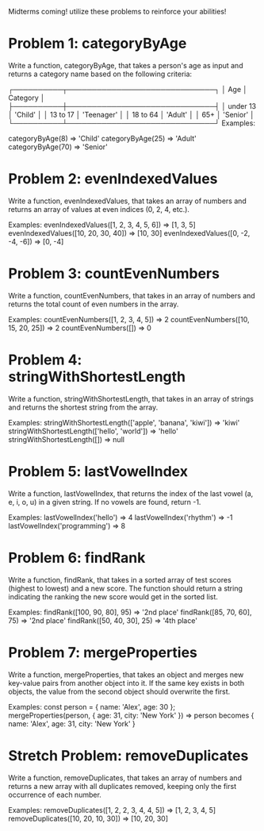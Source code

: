 Midterms coming! utilize these problems to reinforce your abilities!

# Problem 1: categoryByAge
Write a function, categoryByAge, that takes a person's age as input and returns a category name based on the following criteria:

┌──────────┬──────────────────────────────┐
│ Age      │ Category                     │
├──────────┼──────────────────────────────┤
│ under 13 │ 'Child'                      │
│ 13 to 17 │ 'Teenager'                   │
│ 18 to 64 │ 'Adult'                      │
│ 65+      │ 'Senior'                     │
└──────────┴──────────────────────────────┘
Examples:

categoryByAge(8)  => 'Child'
categoryByAge(25) => 'Adult'
categoryByAge(70) => 'Senior'


# Problem 2: evenIndexedValues
Write a function, evenIndexedValues, that takes an array of numbers and returns an array of values at even indices (0, 2, 4, etc.).

Examples:
evenIndexedValues([1, 2, 3, 4, 5, 6]) => [1, 3, 5]
evenIndexedValues([10, 20, 30, 40])   => [10, 30]
evenIndexedValues([0, -2, -4, -6])    => [0, -4]

# Problem 3: countEvenNumbers
Write a function, countEvenNumbers, that takes in an array of numbers and returns the total count of even numbers in the array.

Examples:
countEvenNumbers([1, 2, 3, 4, 5])  => 2
countEvenNumbers([10, 15, 20, 25]) => 2
countEvenNumbers([])               => 0

# Problem 4: stringWithShortestLength
Write a function, stringWithShortestLength, that takes in an array of strings and returns the shortest string from the array.

Examples:
stringWithShortestLength(['apple', 'banana', 'kiwi']) => 'kiwi'
stringWithShortestLength(['hello', 'world'])          => 'hello'
stringWithShortestLength([])                          => null

# Problem 5: lastVowelIndex
Write a function, lastVowelIndex, that returns the index of the last vowel (a, e, i, o, u) in a given string. If no vowels are found, return -1.

Examples:
lastVowelIndex('hello')       => 4
lastVowelIndex('rhythm')      => -1
lastVowelIndex('programming') => 8

# Problem 6: findRank
Write a function, findRank, that takes in a sorted array of test scores (highest to lowest) and a new score. The function should return a string indicating the ranking the new score would get in the sorted list.

Examples:
findRank([100, 90, 80], 95)  => '2nd place'
findRank([85, 70, 60], 75)   => '2nd place'
findRank([50, 40, 30], 25)   => '4th place'

# Problem 7: mergeProperties
Write a function, mergeProperties, that takes an object and merges new key-value pairs from another object into it. If the same key exists in both objects, the value from the second object should overwrite the first.

Examples:
const person = { name: 'Alex', age: 30 };
mergeProperties(person, { age: 31, city: 'New York' }) => 
    person becomes 
{ name: 'Alex', age: 31, city: 'New York' }

# Stretch Problem: removeDuplicates
Write a function, removeDuplicates, that takes an array of numbers and returns a new array with all duplicates removed, keeping only the first occurrence of each number.

Examples:
removeDuplicates([1, 2, 2, 3, 4, 4, 5]) => [1, 2, 3, 4, 5]
removeDuplicates([10, 20, 10, 30])      => [10, 20, 30]